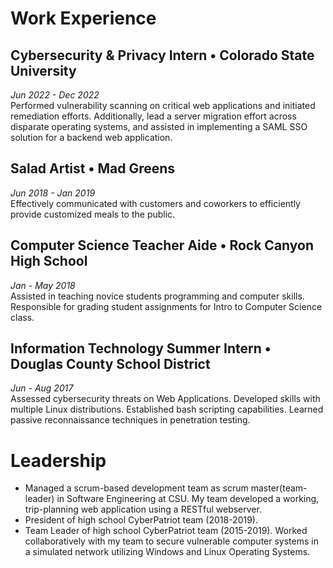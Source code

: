 # Work Experience
## Cybersecurity & Privacy Intern • Colorado State University
_Jun 2022 - Dec 2022_<br>
Performed vulnerability scanning on critical web applications and initiated remediation efforts. Additionally, lead a server migration effort across disparate operating systems, and assisted in implementing a SAML SSO solution for a backend web application.

## Salad Artist • Mad Greens
_Jun 2018 - Jan 2019_<br>
Effectively communicated with customers and coworkers to efficiently provide customized meals to the public.
## Computer Science Teacher Aide • Rock Canyon High School
_Jan - May 2018_<br>
Assisted in teaching novice students programming and computer skills. Responsible for grading student assignments for Intro to Computer Science class.
## Information Technology Summer Intern • Douglas County School District
_Jun - Aug 2017_<br>
Assessed cybersecurity threats on Web Applications. Developed skills with multiple Linux distributions. Established bash scripting capabilities. Learned passive reconnaissance techniques in penetration testing.

# Leadership
 * Managed a scrum-based development team as scrum master(team-leader) in Software Engineering at CSU. My team developed a working, trip-planning web application using a RESTful webserver.
 * President of high school CyberPatriot team (2018-2019).
 * Team Leader of high school CyberPatriot team (2015-2019). Worked collaboratively with my team to secure vulnerable computer systems in a simulated network utilizing Windows and Linux Operating Systems.
